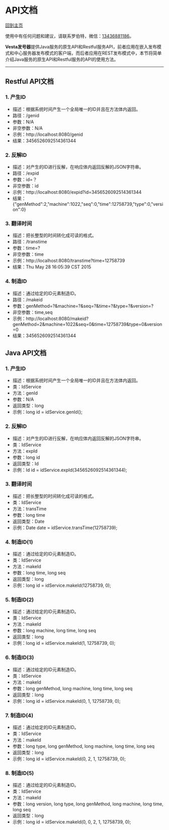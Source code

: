 # API文档

[回到主页](Vesta.html)

使用中有任何问题和建议，请联系罗伯特，微信：[13436881186]()。

**Vesta发号器**提供Java服务的原生API和Restful服务API，前者应用在嵌入发布模式和中心服务器发布模式的客户端，而后者应用在REST发布模式中，本节将简单介绍Java服务的原生API和Restful服务的API的使用方法。

-------------------

## Restful API文档

### 1. 产生ID

- 描述：根据系统时间产生一个全局唯一的ID并且在方法体内返回。
- 路径：/genid
- 参数：N/A
- 非空参数：N/A
- 示例：http://localhost:8080/genid
- 结果：3456526092514361344

### 2. 反解ID

- 描述：对产生的ID进行反解，在响应体内返回反解的JSON字符串。
- 路径：/expid
- 参数：id=？
- 非空参数：id
- 示例：http://localhost:8080/expid?id=3456526092514361344
- 结果：{"genMethod":2,"machine":1022,"seq":0,"time":12758739,"type":0,"version":0}

### 3. 翻译时间

- 描述：把长整型的时间转化成可读的格式。
- 路径：/transtime
- 参数：time=?
- 非空参数：time
- 示例：http://localhost:8080/transtime?time=12758739
- 结果：Thu May 28 16:05:39 CST 2015

### 4. 制造ID

- 描述：通过给定的ID元素制造ID。
- 路径：/makeid
- 参数：genMethod=?&machine=?&seq=?&time=?&type=?&version=?
- 非空参数：time,seq
- 示例：http://localhost:8080/makeid?genMethod=2&machine=1022&seq=0&time=12758739&type=0&version=0
- 结果：3456526092514361344

## Java API文档

### 1. 产生ID

- 描述：根据系统时间产生一个全局唯一的ID并且在方法体内返回。
- 类：IdService
- 方法：genId
- 参数：N/A
- 返回类型：long
- 示例：long id = idService.genId();

### 2. 反解ID

- 描述：对产生的ID进行反解，在响应体内返回反解的JSON字符串。
- 类：IdService
- 方法：expId
- 参数：long id
- 返回类型：Id
- 示例：Id id = idService.expId(3456526092514361344);

### 3. 翻译时间

- 描述：把长整型的时间转化成可读的格式。
- 类：IdService
- 方法：transTime
- 参数：long time
- 返回类型：Date
- 示例：Date date = idService.transTime(12758739);

### 4. 制造ID(1)

- 描述：通过给定的ID元素制造ID。
- 类：IdService
- 方法：makeId
- 参数：long time, long seq
- 返回类型：long
- 示例：long id = idService.makeId(12758739, 0);

### 5. 制造ID(2)

- 描述：通过给定的ID元素制造ID。
- 类：IdService
- 方法：makeId
- 参数：long machine, long time, long seq
- 返回类型：long
- 示例：long id = idService.makeId(1, 12758739, 0);

### 6. 制造ID(3)

- 描述：通过给定的ID元素制造ID。
- 类：IdService
- 方法：makeId
- 参数：long genMethod, long machine, long time, long seq
- 返回类型：long
- 示例：long id = idService.makeId(0, 1, 12758739, 0);

### 7. 制造ID(4)

- 描述：通过给定的ID元素制造ID。
- 类：IdService
- 方法：makeId
- 参数：long type, long genMethod, long machine, long time, long seq
- 返回类型：long
- 示例：long id = idService.makeId(0, 2, 1, 12758739, 0);

### 8. 制造ID(5)

- 描述：通过给定的ID元素制造ID。
- 类：IdService
- 方法：makeId
- 参数：long version, long type, long genMethod, long machine, long time, long seq
- 返回类型：long
- 示例：long id = idService.makeId(0, 0, 2, 1, 12758739, 0);
